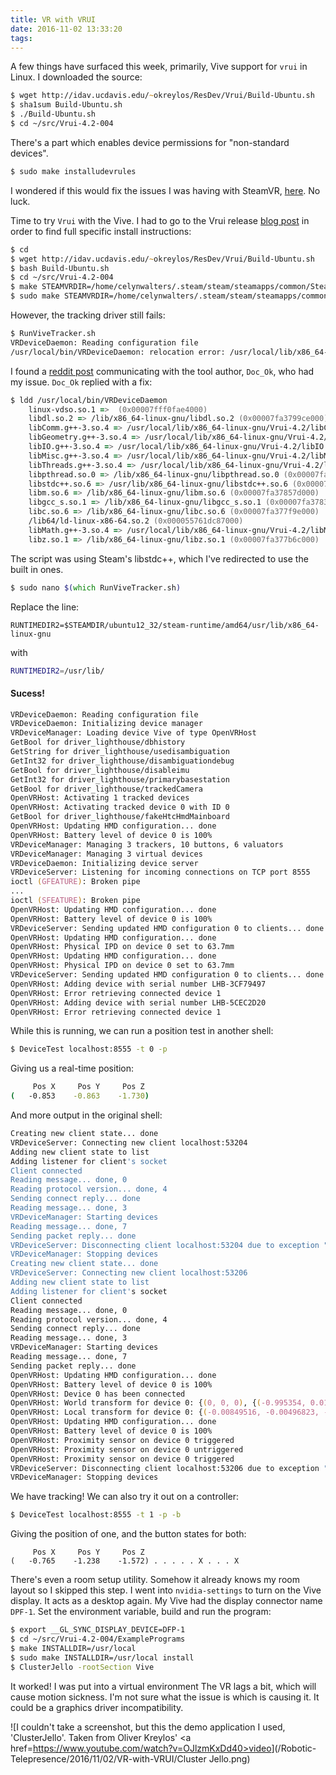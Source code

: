 ```yaml
---
title: VR with VRUI
date: 2016-11-02 13:33:20
tags:
---
```

A few things have surfaced this week, primarily, Vive support for `vrui` in Linux.
I downloaded the source:
```zsh
$ wget http://idav.ucdavis.edu/~okreylos/ResDev/Vrui/Build-Ubuntu.sh
$ sha1sum Build-Ubuntu.sh
$ ./Build-Ubuntu.sh
$ cd ~/src/Vrui-4.2-004
```
There's a part which enables device permissions for "non-standard devices".
```zsh
$ sudo make installudevrules
```
I wondered if this would fix the issues I was having with SteamVR, [here](/Robotic-Telepresence/2016/10/19/Attempting-VR-in-Ubuntu/).
No luck.

Time to try `Vrui` with the Vive.
I had to go to the Vrui release [blog post](http://doc-ok.org/?p=1508) in order to find full specific install instructions:
```zsh
$ cd
$ wget http://idav.ucdavis.edu/~okreylos/ResDev/Vrui/Build-Ubuntu.sh
$ bash Build-Ubuntu.sh
$ cd ~/src/Vrui-4.2-004
$ make STEAMVRDIR=/home/celynwalters/.steam/steam/steamapps/common/SteamVR/
$ sudo make STEAMVRDIR=/home/celynwalters/.steam/steam/steamapps/common/SteamVR/ install
```
However, the tracking driver still fails:
```zsh
$ RunViveTracker.sh
VRDeviceDaemon: Reading configuration file
/usr/local/bin/VRDeviceDaemon: relocation error: /usr/local/lib/x86_64-linux-gnu/Vrui-4.2/libMisc.g++-3.so.4: symbol _ZNSt7__cxx1112basic_stringIcSt11char_traitsIcESaIcEE10_M_replaceEmmPKcm, version GLIBCXX_3.4.21 not defined in file libstdc++.so.6 with link time reference
```
I found a [reddit post](https://www.reddit.com/r/Vive/comments/580ep4/vive_is_working_on_linux_steamvr_still_isnt_though/d8y9ent/) communicating with the tool author, `Doc_Ok`, who had my issue.
`Doc_Ok` replied with a fix:

```zsh
$ ldd /usr/local/bin/VRDeviceDaemon
	linux-vdso.so.1 =>  (0x00007fff0fae4000)
	libdl.so.2 => /lib/x86_64-linux-gnu/libdl.so.2 (0x00007fa3799ce000)
	libComm.g++-3.so.4 => /usr/local/lib/x86_64-linux-gnu/Vrui-4.2/libComm.g++-3.so.4 (0x00007fa3797b9000)
	libGeometry.g++-3.so.4 => /usr/local/lib/x86_64-linux-gnu/Vrui-4.2/libGeometry.g++-3.so.4 (0x00007fa379477000)
	libIO.g++-3.so.4 => /usr/local/lib/x86_64-linux-gnu/Vrui-4.2/libIO.g++-3.so.4 (0x00007fa37924b000)
	libMisc.g++-3.so.4 => /usr/local/lib/x86_64-linux-gnu/Vrui-4.2/libMisc.g++-3.so.4 (0x00007fa37902c000)
	libThreads.g++-3.so.4 => /usr/local/lib/x86_64-linux-gnu/Vrui-4.2/libThreads.g++-3.so.4 (0x00007fa378e26000)
	libpthread.so.0 => /lib/x86_64-linux-gnu/libpthread.so.0 (0x00007fa378c09000)
	libstdc++.so.6 => /usr/lib/x86_64-linux-gnu/libstdc++.so.6 (0x00007fa378887000)
	libm.so.6 => /lib/x86_64-linux-gnu/libm.so.6 (0x00007fa37857d000)
	libgcc_s.so.1 => /lib/x86_64-linux-gnu/libgcc_s.so.1 (0x00007fa378367000)
	libc.so.6 => /lib/x86_64-linux-gnu/libc.so.6 (0x00007fa377f9e000)
	/lib64/ld-linux-x86-64.so.2 (0x000055761dc87000)
	libMath.g++-3.so.4 => /usr/local/lib/x86_64-linux-gnu/Vrui-4.2/libMath.g++-3.so.4 (0x00007fa377d86000)
	libz.so.1 => /lib/x86_64-linux-gnu/libz.so.1 (0x00007fa377b6c000)
```
The script was using Steam's libstdc++, which I've redirected to use the built in ones.
```zsh
$ sudo nano $(which RunViveTracker.sh)
```
Replace the line:
```
RUNTIMEDIR2=$STEAMDIR/ubuntu12_32/steam-runtime/amd64/usr/lib/x86_64-linux-gnu
```
with
```zsh
RUNTIMEDIR2=/usr/lib/
```
#### Sucess!
```zsh
VRDeviceDaemon: Reading configuration file
VRDeviceDaemon: Initializing device manager
VRDeviceManager: Loading device Vive of type OpenVRHost
GetBool for driver_lighthouse/dbhistory
GetString for driver_lighthouse/usedisambiguation
GetInt32 for driver_lighthouse/disambiguationdebug
GetBool for driver_lighthouse/disableimu
GetInt32 for driver_lighthouse/primarybasestation
GetBool for driver_lighthouse/trackedCamera
OpenVRHost: Activating 1 tracked devices
OpenVRHost: Activating tracked device 0 with ID 0
GetBool for driver_lighthouse/fakeHtcHmdMainboard
OpenVRHost: Updating HMD configuration... done
OpenVRHost: Battery level of device 0 is 100%
VRDeviceManager: Managing 3 trackers, 10 buttons, 6 valuators
VRDeviceManager: Managing 3 virtual devices
VRDeviceDaemon: Initializing device server
VRDeviceServer: Listening for incoming connections on TCP port 8555
ioctl (GFEATURE): Broken pipe
...
ioctl (SFEATURE): Broken pipe
OpenVRHost: Updating HMD configuration... done
OpenVRHost: Battery level of device 0 is 100%
VRDeviceServer: Sending updated HMD configuration 0 to clients... done
OpenVRHost: Updating HMD configuration... done
OpenVRHost: Physical IPD on device 0 set to 63.7mm
OpenVRHost: Updating HMD configuration... done
OpenVRHost: Physical IPD on device 0 set to 63.7mm
VRDeviceServer: Sending updated HMD configuration 0 to clients... done
OpenVRHost: Adding device with serial number LHB-3CF79497
OpenVRHost: Error retrieving connected device 1
OpenVRHost: Adding device with serial number LHB-5CEC2D20
OpenVRHost: Error retrieving connected device 1
```
While this is running, we can run a position test in another shell:
```zsh
$ DeviceTest localhost:8555 -t 0 -p
```
Giving us a real-time position:
```zsh
     Pos X     Pos Y     Pos Z
(   -0.853    -0.863    -1.730)
```
And more output in the original shell:
```zsh
Creating new client state... done
VRDeviceServer: Connecting new client localhost:53204
Adding new client state to list
Adding listener for client's socket
Client connected
Reading message... done, 0
Reading protocol version... done, 4
Sending connect reply... done
Reading message... done, 3
VRDeviceManager: Starting devices
Reading message... done, 7
Sending packet reply... done
VRDeviceServer: Disconnecting client localhost:53204 due to exception "Client terminated connection"
VRDeviceManager: Stopping devices
Creating new client state... done
VRDeviceServer: Connecting new client localhost:53206
Adding new client state to list
Adding listener for client's socket
Client connected
Reading message... done, 0
Reading protocol version... done, 4
Sending connect reply... done
Reading message... done, 3
VRDeviceManager: Starting devices
Reading message... done, 7
Sending packet reply... done
OpenVRHost: Updating HMD configuration... done
OpenVRHost: Battery level of device 0 is 100%
OpenVRHost: Device 0 has been connected
OpenVRHost: World transform for device 0: {(0, 0, 0), {(-0.995354, 0.0181601, 0.0945509), 0.381241}}
OpenVRHost: Local transform for device 0: {(-0.00849516, -0.00496823, -0.0715013), {(-1, -0, -0), 3.14159}}
OpenVRHost: Updating HMD configuration... done
OpenVRHost: Battery level of device 0 is 100%
OpenVRHost: Proximity sensor on device 0 triggered
OpenVRHost: Proximity sensor on device 0 untriggered
OpenVRHost: Proximity sensor on device 0 triggered
VRDeviceServer: Disconnecting client localhost:53206 due to exception "Client terminated connection"
VRDeviceManager: Stopping devices
```
We have tracking!
We can also try it out on a controller:
```zsh
$ DeviceTest localhost:8555 -t 1 -p -b
```
Giving the position of one, and the button states for both:
```
     Pos X     Pos Y     Pos Z
(   -0.765    -1.238    -1.572) . . . . . X . . . X
```
There's even a room setup utility. Somehow it already knows my room layout so I skipped this step.
I went into `nvidia-settings` to turn on the Vive display. It acts as a desktop again.
My Vive had the display connector name `DPF-1`.
Set the environment variable, build and run the program:
```zsh
$ export __GL_SYNC_DISPLAY_DEVICE=DFP-1
$ cd ~/src/Vrui-4.2-004/ExamplePrograms
$ make INSTALLDIR=/usr/local
$ sudo make INSTALLDIR=/usr/local install
$ ClusterJello -rootSection Vive
```
It worked! I was put into a virtual environment
The VR lags a bit, which will cause motion sickness.
I'm not sure what the issue is which is causing it.
It could be a graphics driver incompatibility.

![I couldn't take a screenshot, but this the demo application I used, 'ClusterJello'. Taken from Oliver Kreylos' <a href=https://www.youtube.com/watch?v=OJlzmKxDd40>video</a>](/Robotic-Telepresence/2016/11/02/VR-with-VRUI/Cluster Jello.png)
